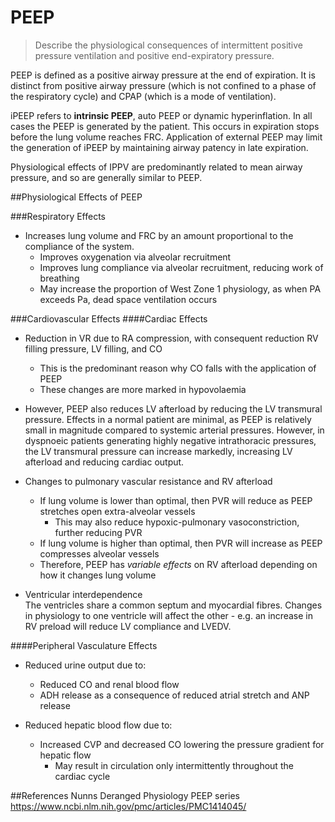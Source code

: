 # PEEP
> Describe the physiological consequences of intermittent positive pressure ventilation and positive end-expiratory pressure.

PEEP is defined as a positive airway pressure at the end of expiration. It is distinct from positive airway pressure (which is not confined to a phase of the respiratory cycle) and CPAP (which is a mode of ventilation).

iPEEP refers to **intrinsic PEEP**, auto PEEP or dynamic hyperinflation. In all cases the PEEP is generated by the patient. This occurs in expiration stops before the lung volume reaches FRC. Application of external PEEP may limit the generation of iPEEP by maintaining airway patency in late expiration.

Physiological effects of IPPV are predominantly related to mean airway pressure, and so are generally similar to PEEP.

##Physiological Effects of PEEP

###Respiratory Effects
* Increases lung volume and FRC by an amount proportional to the compliance of the system.
    * Improves oxygenation via alveolar recruitment
    * Improves lung compliance via alveolar recruitment, reducing work of breathing
    * May increase the proportion of West Zone 1 physiology, as when PA exceeds Pa, dead space ventilation occurs

###Cardiovascular Effects
####Cardiac Effects
* Reduction in VR due to RA compression, with consequent reduction RV filling pressure, LV filling, and CO
    * This is the predominant reason why CO falls with the application of PEEP
    * These changes are more marked in hypovolaemia



* However, PEEP also reduces LV afterload by reducing the LV transmural pressure. Effects in a normal patient are minimal, as PEEP is relatively small in magnitude compared to systemic arterial pressures. However, in dyspnoeic patients generating highly negative intrathoracic pressures, the LV transmural pressure can increase markedly, increasing LV afterload and reducing cardiac output.


* Changes to pulmonary vascular resistance and RV afterload
    * If lung volume is lower than optimal, then PVR will reduce as PEEP stretches open extra-alveolar vessels
        * This may also reduce hypoxic-pulmonary vasoconstriction, further reducing PVR
    * If lung volume is higher than optimal, then PVR will increase as PEEP compresses alveolar vessels
    * Therefore, PEEP has *variable effects* on RV afterload depending on how it changes lung volume


* Ventricular interdependence  
  The ventricles share a common septum and myocardial fibres. Changes in physiology to one ventricle will affect the other - e.g. an increase in RV preload will reduce LV compliance and LVEDV.

####Peripheral Vasculature Effects
* Reduced urine output due to:
    * Reduced CO and renal blood flow
    * ADH release as a consequence of reduced atrial stretch and ANP release


* Reduced hepatic blood flow due to:
    * Increased CVP and decreased CO lowering the pressure gradient for hepatic flow
        * May result in circulation only intermittently throughout the cardiac cycle


##References
Nunns
Deranged Physiology PEEP series
https://www.ncbi.nlm.nih.gov/pmc/articles/PMC1414045/
